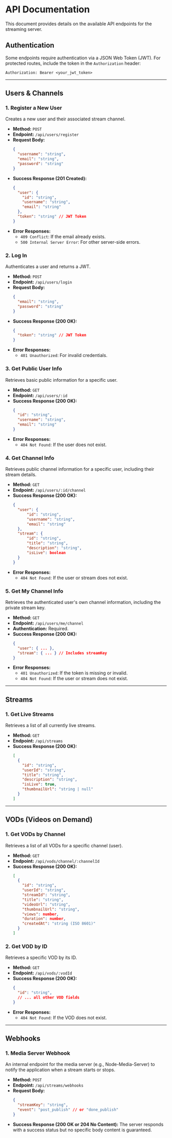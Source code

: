 # API Documentation

This document provides details on the available API endpoints for the streaming server.

##  Authentication

Some endpoints require authentication via a JSON Web Token (JWT). For protected routes, include the token in the `Authorization` header:

`Authorization: Bearer <your_jwt_token>`

---

##  Users & Channels

### 1. Register a New User

Creates a new user and their associated stream channel.

- **Method:** `POST`
- **Endpoint:** `/api/users/register`
- **Request Body:**
  ```json
  {
    "username": "string",
    "email": "string",
    "password": "string"
  }
  ```
- **Success Response (201 Created):**
  ```json
  {
    "user": {
      "id": "string",
      "username": "string",
      "email": "string"
    },
    "token": "string" // JWT Token
  }
  ```
- **Error Responses:**
  - `409 Conflict`: If the email already exists.
  - `500 Internal Server Error`: For other server-side errors.

### 2. Log In

Authenticates a user and returns a JWT.

- **Method:** `POST`
- **Endpoint:** `/api/users/login`
- **Request Body:**
  ```json
  {
    "email": "string",
    "password": "string"
  }
  ```
- **Success Response (200 OK):**
  ```json
  {
    "token": "string" // JWT Token
  }
  ```
- **Error Responses:**
  - `401 Unauthorized`: For invalid credentials.

### 3. Get Public User Info

Retrieves basic public information for a specific user.

- **Method:** `GET`
- **Endpoint:** `/api/users/:id`
- **Success Response (200 OK):**
  ```json
  {
    "id": "string",
    "username": "string",
    "email": "string"
  }
  ```
- **Error Responses:**
  - `404 Not Found`: If the user does not exist.

### 4. Get Channel Info

Retrieves public channel information for a specific user, including their stream details.

- **Method:** `GET`
- **Endpoint:** `/api/users/:id/channel`
- **Success Response (200 OK):**
  ```json
  {
    "user": {
        "id": "string",
        "username": "string",
        "email": "string"
    },
    "stream": {
        "id": "string",
        "title": "string",
        "description": "string",
        "isLive": boolean
    }
  }
  ```
- **Error Responses:**
  - `404 Not Found`: If the user or stream does not exist.

### 5. Get My Channel Info

Retrieves the authenticated user's own channel information, including the private stream key.

- **Method:** `GET`
- **Endpoint:** `/api/users/me/channel`
- **Authentication:** Required.
- **Success Response (200 OK):**
  ```json
  {
    "user": { ... },
    "stream": { ... } // Includes streamKey
  }
  ```
- **Error Responses:**
  - `401 Unauthorized`: If the token is missing or invalid.
  - `404 Not Found`: If the user or stream does not exist.

---

## Streams

### 1. Get Live Streams

Retrieves a list of all currently live streams.

- **Method:** `GET`
- **Endpoint:** `/api/streams`
- **Success Response (200 OK):**
  ```json
  [
    {
      "id": "string",
      "userId": "string",
      "title": "string",
      "description": "string",
      "isLive": true,
      "thumbnailUrl": "string | null"
    }
  ]
  ```

---

## VODs (Videos on Demand)

### 1. Get VODs by Channel

Retrieves a list of all VODs for a specific channel (user).

- **Method:** `GET`
- **Endpoint:** `/api/vods/channel/:channelId`
- **Success Response (200 OK):**
  ```json
  [
    {
      "id": "string",
      "userId": "string",
      "streamId": "string",
      "title": "string",
      "videoUrl": "string",
      "thumbnailUrl": "string",
      "views": number,
      "duration": number,
      "createdAt": "string (ISO 8601)"
    }
  ]
  ```

### 2. Get VOD by ID

Retrieves a specific VOD by its ID.

- **Method:** `GET`
- **Endpoint:** `/api/vods/:vodId`
- **Success Response (200 OK):**
  ```json
  {
    "id": "string",
    // ... all other VOD fields
  }
  ```
- **Error Responses:**
  - `404 Not Found`: If the VOD does not exist.

---

## Webhooks

### 1. Media Server Webhook

An internal endpoint for the media server (e.g., Node-Media-Server) to notify the application when a stream starts or stops.

- **Method:** `POST`
- **Endpoint:** `/api/streams/webhooks`
- **Request Body:**
  ```json
  {
    "streamKey": "string",
    "event": "post_publish" // or "done_publish"
  }
  ```
- **Success Response (200 OK or 204 No Content):** The server responds with a success status but no specific body content is guaranteed.
